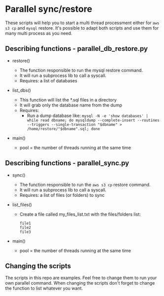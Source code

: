 # Parallel sync/restore

These scripts will help you to start a multi thread processment either for `aws s3 cp` and `mysql` restore. It's possible to adapt both scripts and use them for many multi process as you need.

## Describing functions - parallel_db_restore.py

- restore()
    - The function responsible to run the mysql restore command.
    - It will run a subprocess lib to call a syscall.
    - Requires: a list of databases

- list_dbs()
    - This function will list the *.sql files in a directory 
    - It will grab only the database name from the dump
    - Requires:
        - Run a dump database like: `mysql -N -e 'show databases' | while read dbname; do mysqldump --complete-insert --routines --triggers --single-transaction "$dbname" > /home/restore/"$dbname".sql; done`

- main()
    - pool = the number of threads running at the same time

## Describing functions - parallel_sync.py

- sync()
    - The function responsible to run the `aws s3 cp` restore command.
    - It will run a subprocess lib to call a syscall.
    - Requires: a list of files (or folders) to sync

- list_files()
    - Create a file called my_files_list.txt with the files/folders list:
        ```
        file1
        file2
        file3
        ```

- main()
    - pool = the number of threads running at the same time

## Changing the scripts

The scripts in this repo are examples. Feel free to change them to run your own parallel command. When changing the scripts don't forget to change the function to list whatever you want. 